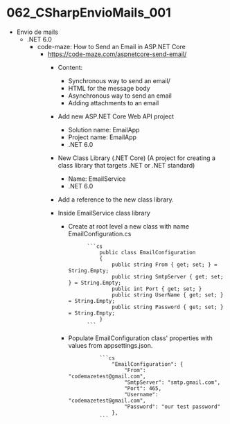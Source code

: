 # 062_CSharpEnvioMails_001
- Envio de mails
	- .NET 6.0
		- code-maze: How to Send an Email in ASP.NET Core
			- https://code-maze.com/aspnetcore-send-email/
				- Content:
					- Synchronous way to send an email/
					- HTML for the message body
					- Asynchronous way to send an email
					- Adding attachments to an email
					
				- Add new ASP.NET Core Web API project
					- Solution name: EmailApp
					- Project name: EmailApp
					- .NET 6.0
					
				- New Class Library (.NET Core) (A project for creating a class library that targets .NET or .NET standard)
					- Name: EmailService
					- .NET 6.0
					
				- Add a reference to the new class library.
				- Inside EmailService class library
					- Create at root level a new class with name EmailConfiguration.cs 
					
								```cs
									public class EmailConfiguration
									{
										public string From { get; set; } = String.Empty;
										public string SmtpServer { get; set; } = String.Empty;
										public int Port { get; set; }
										public string UserName { get; set; } = String.Empty;
										public string Password { get; set; } = String.Empty;
									}
								```
								
					- Populate EmailConfiguration class' properties with values from appsettings.json. 
						
									```cs
										"EmailConfiguration": {
											"From": "codemazetest@gmail.com",
											"SmtpServer": "smtp.gmail.com",
											"Port": 465,
											"Username": "codemazetest@gmail.com",
											"Password": "our test password"
										},
									```
					

